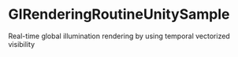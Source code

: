 # GIRenderingRoutineUnitySample
 Real-time global illumination rendering by using temporal vectorized visibility
